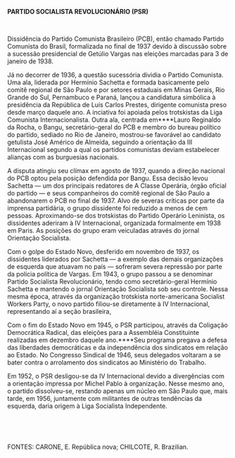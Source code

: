 **PARTIDO SOCIALISTA REVOLUCIONÁRIO (PSR)**

 

Dissidência do Partido Comunista Brasileiro (PCB), então chamado Partido
Comunista do Brasil, formalizada no final de 1937 devido à discussão
sobre a sucessão presidencial de Getúlio Vargas nas eleições marcadas
para 3 de janeiro de 1938.

Já no decorrer de 1936, a questão sucessória dividia o Partido
Comunista. Uma ala, liderada por Hermínio Sachetta e formada basicamente
pelo comitê regional de São Paulo e por setores estaduais em Minas
Gerais, Rio Grande do Sul, Pernambuco e Paraná, lançou a candidatura
simbólica à presidência da República de Luís Carlos Prestes, dirigente
comunista preso desde março daquele ano. A inciativa foi apoiada pelos
trotskistas da Liga Comunista Internacionalista. Outra ala, centrada
em****Lauro Reginaldo da Rocha, o Bangu, secretário-geral do PCB e
membro do bureau político do partido, sediado no Rio de Janeiro,
mostrou-se favorável ao candidato getulista José Américo de Almeida,
seguindo a orientação da III Internacional segundo a qual os partidos
comunistas deviam estabelecer alianças com as burguesias nacionais.

A disputa atingiu seu clímax em agosto de 1937, quando a direção
nacional do PCB optou pela posição defendida por Bangu. Essa decisão
levou Sachetta — um dos principais redatores de A Classe Operária, órgão
oficial do partido — e seus companheiros do comitê regional de São Paulo
a abandonarem o PCB no final de 1937. Alvo de severas críticas por parte
da imprensa partidária, o grupo dissidente foi reduzido a menos de cem
pessoas. Aproximando-se dos trotskistas do Partido Operário Leninista,
os dissidentes aderiram à IV Internacional, organizada formalmente em
1938 em Paris. As posições do grupo eram veiculadas através do jornal
Orientação Socialista.

Com o golpe do Estado Novo, desferido em novembro de 1937, os
dissidentes liderados por Sachetta — a exemplo das demais organizações
de esquerda que atuavam no país — sofreram severa repressão por parte da
polícia política de Vargas. Em 1943, o grupo passou a se denominar
Partido Socialista Revolucionário, tendo como secretário-geral Hermínio
Sachetta e mantendo o jornal Orientação Socialista sob seu controle.
Nessa mesma época, através da organização trotskista norte-americana
Socialist Workers Party, o novo partido filiou-se diretamente à IV
Internacional, representando aí a seção brasileira,

Com o fim do Estado Novo em 1945, o PSR participou, através da Coligação
Democrática Radical, das eleições para a Assembléia Constituinte
realizadas em dezembro daquele ano.****Seu programa pregava a defesa das
liberdades democráticas e da independência dos sindicatos em relação ao
Estado. No Congresso Sindical de 1946, seus delegados voltaram a se
bater contra o arrolamento dos sindicatos ao Ministério do Trabalho.

Em 1952, o PSR desligou-se da IV Internacional devido a divergências com
a orientação impressa por Michel Pablo à organização. Nesse mesmo ano, o
partido dissolveu-se, restando apenas um núcleo em São Paulo que, mais
tarde, em 1956, juntamente com militantes de outras tendências da
esquerda, daria origem à Liga Socialista Independente.

 

 

FONTES: CARONE, E. República nova; CHILCOTE, R. Brazilian.

 
